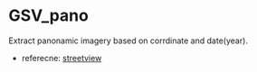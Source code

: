 # GSV_pano
Extract panonamic imagery based on corrdinate and date(year).
* referecne: [streetview](https://github.com/robolyst/streetview)

